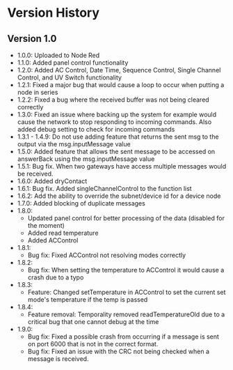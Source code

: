 # Version History
## Version 1.0
- 1.0.0: Uploaded to Node Red
- 1.1.0: Added panel control functionality
- 1.2.0: Added AC Control, Date Time, Sequence Control, Single Channel Control, and UV Switch functionality
- 1.2.1: Fixed a major bug that would cause a loop to occur when putting a node in series
- 1.2.2: Fixed a bug where the received buffer was not being cleared correctly
- 1.3.0: Fixed an issue where backing up the system for example would cause the network to stop responding to incoming commands. Also added debug setting to check for incoming commands
- 1.3.1 - 1.4.9: Do not use adding feature that returns the sent msg to the output via the msg.inputMessage value  
- 1.5.0: Added feature that allows the sent message to be accessed on answerBack using the msg.inputMessage value
- 1.5.1: Bug fix. When two gateways have access multiple messages would be received.
- 1.6.0: Added dryContact
- 1.6.1: Bug fix. Added singleChannelControl to the function list
- 1.6.2: Add the ability to override the subnet/device id for a device node
- 1.7.0: Added blocking of duplicate messages
- 1.8.0: 
    - Updated panel control for better processing of the data (disabled for the moment)
    - Added read temperature
    - Added ACControl
- 1.8.1:
    - Bug fix: Fixed ACControl not resolving modes correctly
- 1.8.2:
    - Bug fix: When setting the temperature to ACControl it would cause a crash due to a typo
- 1.8.3:
    - Feature: Changed setTemperature in ACControl to set the current set mode's temperature if the temp is passed
- 1.8.4:
    - Feature removal: Temporality removed readTemperatureOld due to a critical bug that one cannot debug at the time
- 1.9.0:
    - Bug fix: Fixed a possible crash from occurring if a message is sent on port 6000 that is not in the correct format.
    - Bug fix: Fixed an issue with the CRC not being checked when a message is received.